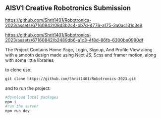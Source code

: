 ## AISV1 Creative Robotronics Submission


https://github.com/Shrit1401/Robotronics-2023/assets/67160842/08d3b2c4-bb7d-4776-a175-3a0ac131c3e9

https://github.com/Shrit1401/Robotronics-2023/assets/67160842/b2489db6-a1c3-4f8d-86fb-6300be0990df



The Project Contains Home Page, Login, Signup, And Profile View along with a smooth design made using Next JS, Scss and framer motion, along with some little libraries 


to clone use:

```bash
git clone https://github.com/Shrit1401/Robotronics-2023.git
```

and to run the project: 


```bash
#download local packages
npm i
#run the server
npm run dev
```
